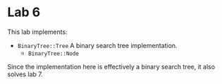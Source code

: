 # Lab 6
This lab implements:
- `BinaryTree::Tree` A binary search tree implementation.
    - `BinaryTree::Node`

Since the implementation here is effectively a binary search tree, it also solves lab 7.